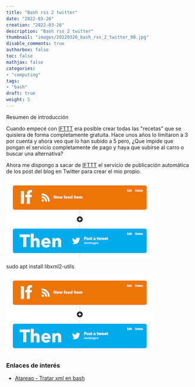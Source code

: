 ```yaml
---
title: "Bash rss 2 twitter"
date: "2022-03-26"
creation: "2022-03-26"
description: "Bash rss 2 twitter"
thumbnail: "images/20220326_bash_rss_2_twitter_00.jpg"
disable_comments: true
authorbox: false
toc: false
mathjax: false
categories:
- "computing"
tags:
- "bash"
draft: true
weight: 5
---
```

Resumen de introducción
<!--more-->
Cuando empecé con [IFTTT] era posible crear todas las "recetas" que se quisiera de forma completamente gratuita. Hace unos años lo limitaron a 3 por cuenta y ahora veo que lo han subido a 5 pero, ¿Que impide que pongan el servicio completamente de pago y haya que subirse al carro o buscar una alternativa?

Ahora me dispongo a sacar de [IFTTT] el servicio de publicación automática de los post del blog en Twitter para crear el mio propio.

![image-01]


sudo apt install libxml2-utils


![image-01]

### Enlaces de interés
- [Atareao - Tratar xml en bash](https://atareao.es/como/xml-en-bash/)

[tweet.sh]: https://github.com/piroor/tweet.sh
[Developer Portal]: https://developer.twitter.com
[IFTTT]: https://ifttt.com

[image-01]: /images/20220326_bash_rss_2_twitter_01.jpg
[image-02]: /images/20220326_bash_rss_2_twitter_02.jpg
[image-03]: /images/20220326_bash_rss_2_twitter_03.jpg
[image-04]: /images/20220326_bash_rss_2_twitter_04.jpg
[image-05]: /images/20220326_bash_rss_2_twitter_05.jpg
[image-06]: /images/20220326_bash_rss_2_twitter_06.jpg
[image-07]: /images/20220326_bash_rss_2_twitter_07.jpg
[image-08]: /images/20220326_bash_rss_2_twitter_08.jpg
[image-09]: /images/20220326_bash_rss_2_twitter_09.jpg
